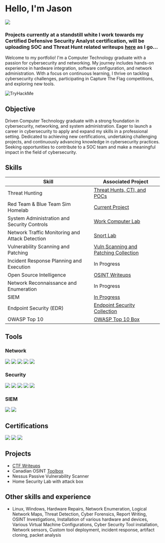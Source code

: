 # Hello, I'm Jason
<a href="https://linkedin.com/in/jason-colborne-473b861b5"><img src="https://img.shields.io/badge/-LinkedIn-0072b1?&style=for-the-badge&logo=linkedin&logoColor=white" /></a>

### Projects currently at a standstill white I work towards my Certified Defensive Security Analyst certification, will be uploading SOC and Threat Hunt related writeups <a href="https://github.com/S3V3N11S/Threat-Intelligence-and-Hunts/tree/main">here</a> as I go...

Welcome to my portfolio! I'm a Computer Technology graduate with a passion for cybersecurity and networking. 
My journey includes hands-on experience in hardware integration, software configuration, and network administration. 
With a focus on continuous learning, I thrive on tackling cybersecurity challenges, participating in Capture The Flag competitions, and exploring new tools.

![TryHackMe](https://tryhackme-badges.s3.amazonaws.com/Nighttimedata.png)
## Objective
Driven Computer Technology graduate with a strong foundation in cybersecurity, networking, and system administration. Eager to launch a career in cybersecurity to apply and expand my skills in a professional setting. Dedicated to achieving new certifications, undertaking challenging projects, and continuously advancing knowledge in cybersecurity practices. Seeking opportunities to contribute to a SOC team and make a meaningful impact in the field of cybersecurity.
## Skills

| Skill                                         | Associated Project         |
|-----------------------------------------------|----------------------------|
| Threat Hunting          | <a href="https://github.com/S3V3N11S/Threat-Intelligence-and-Hunts/tree/main">Threat Hunts, CTI, and POCs</a>|
| Red Team & Blue Team Sim Homelab          | <a href="https://github.com/S3V3N11S/">Current Project</a>|
| System Administration and Security Controls          | <a href="https://github.com/S3V3N11S/ComputerLab">Work Computer Lab</a>|
| Network Traffic Monitoring and Attack Detection | <a href="https://github.com/S3V3N11S/Network-Security-and-Analysis-Collection/blob/main/Snort%20THM.md">Snort Lab</a>|
| Vulnerability Scanning and Patching         | <a href="https://github.com/S3V3N11S/Vulnerability-Scanning-and-Patching">Vuln Scanning and Patching Collection</a>|
| Incident Response Planning and Execution      | In Progress|
| Open Source Intelligence                  | <a href="https://github.com/S3V3N11S/OSINT-Writeups">OSINT Writeups</a> |
| Network Reconnaissance and Enumeration | In Progress|
| SIEM                  | <a href="">In Progress</a> |
| Endpoint Security (EDR)                  | <a href="https://github.com/S3V3N11S/Endpoint-Security-Collection">Endpoint Security Collection</a> |
| OWASP Top 10                  | <a href="https://github.com/S3V3N11S/OWASP-Top-10/blob/main/owasp10Writeup.md">OWASP Top 10 Box</a> |

## Tools

### Network
<div>
    <img src="https://img.shields.io/badge/-Wireshark-1679A7?&style=for-the-badge&logo=Wireshark&logoColor=white" />
    <img src="https://img.shields.io/badge/Microsoft_Azure-0089D6?style=for-the-badge&logo=microsoft-azure&logoColor=white" />
    <img src="https://img.shields.io/badge/Burp%20Suite-F63?style=for-the-badge&logo=burpsuite&logoColor=white" />
    <img src="https://img.shields.io/badge/NMAP-green?style=for-the-badge&logo=nmap&logoColor=white" />
    <img src="https://img.shields.io/badge/Snort-grey?style=for-the-badge&logo=snort&logoColor=red" />

</div>

###  Security
<div>
    <img src="https://img.shields.io/badge/-Microsoft_Defender_for_Endpoint-00A4EF?&style=for-the-badge&logo=Microsoft&logoColor=white" />        
    <img src="https://img.shields.io/badge/Nessus-green?style=for-the-badge&logo=tenable&logoColor=white" />
    <img src="https://img.shields.io/badge/Metasploit-green?style=for-the-badge&logo=metasploit&logoColor=white" />
    <img src="https://img.shields.io/badge/YARA-blue?style=for-the-badge&logo=yara&logoColor=white" />
    <img src="https://img.shields.io/badge/Wazuh-Security%20Monitoring-orange?style=for-the-badge&logo=wazuh&logoColor=white" />

   
</div>

### SIEM
<div>
    <img src="https://img.shields.io/badge/-Microsoft_Sentinel-0078D4?&style=for-the-badge&logo=Microsoft&logoColor=white" />
    <img src="https://img.shields.io/badge/-Splunk-000000?&style=for-the-badge&logo=Splunk&logoColor=white" />
   
</div>

## Certifications
<div>
<img src="https://img.shields.io/badge/Google%20Cyber%20Security%20Certificate-red?style=for-the-badge&logo=google" />
<img src="https://img.shields.io/badge/Cisco%20Cyber%20Security%20Foundations-blue?style=for-the-badge&logo=cisco" />
<img src="https://img.shields.io/badge/Cisco%20Cyber%20Security%20Essentials-green?style=for-the-badge&logo=cisco" />

</div>

## Projects
- <a href="https://github.com/S3V3N11S/Capture-The-Flags">CTF Writeups</a>
- Canadian OSINT <a href="https://github.com/S3V3N11S/Canadian-OSINT-">Toolbox</a> 
- Nessus Passive Vulnerability Scanner 
- Home Security Lab with attack box


## Other skills and experience
- Linux, Windows, Hardware Repairs, Network Enumeration, Logical Network Maps, Threat Detection, Cyber Forensics, Report Writing, OSINT Investigations, Installation of various hardware and devices, Various Virtual Machine Configurations, Cyber Security Tool installation, Network sensors, Custom tool deployment, incident response, artifact cloning, packet analysis
